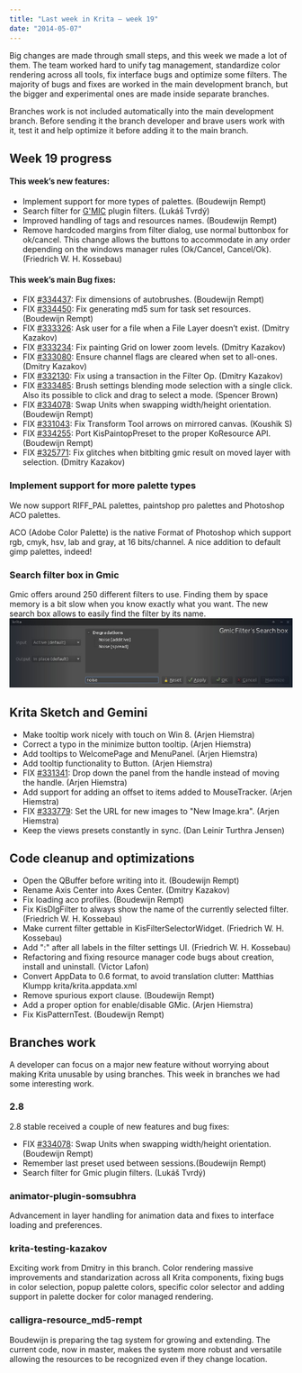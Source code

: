 ```yaml
---
title: "Last week in Krita — week 19"
date: "2014-05-07"
---
```


Big changes are made through small steps, and this week we made a lot of them. The team worked hard to unify tag management, standardize color rendering across all tools, fix interface bugs and optimize some filters. The majority of bugs and fixes are worked in the main development branch, but the bigger and experimental ones are made inside separate branches.

Branches work is not included automatically into the main development branch. Before sending it the branch developer and brave users work with it, test it and help optimize it before adding it to the main branch.

## Week 19 progress

#### This week’s new features:

- Implement support for more types of palettes. (Boudewijn Rempt)
- Search filter for [G'MIC](http://gmic.sourceforge.net/) plugin filters. (Lukáš Tvrdý)
- Improved handling of tags and resources names. (Boudewijn Rempt)
- Remove hardcoded margins from filter dialog, use normal buttonbox for ok/cancel. This change allows the buttons to accommodate in any order depending on the windows manager rules (Ok/Cancel, Cancel/Ok). (Friedrich W. H. Kossebau)

#### This week’s main Bug fixes:

- FIX [#334437](https://bugs.kde.org/show_bug.cgi?id=334437): Fix dimensions of autobrushes. (Boudewijn Rempt)
- FIX [#334450](https://bugs.kde.org/show_bug.cgi?id=334450): Fix generating md5 sum for task set resources. (Boudewijn Rempt)
- FIX [#333326](https://bugs.kde.org/show_bug.cgi?id=333326): Ask user for a file when a File Layer doesn’t exist. (Dmitry Kazakov)
- FIX [#333234](https://bugs.kde.org/show_bug.cgi?id=333234): Fix painting Grid on lower zoom levels. (Dmitry Kazakov)
- FIX [#333080](https://bugs.kde.org/show_bug.cgi?id=333080): Ensure channel flags are cleared when set to all-ones. (Dmitry Kazakov)
- FIX [#332130](https://bugs.kde.org/show_bug.cgi?id=332130): Fix using a transaction in the Filter Op. (Dmitry Kazakov)
- FIX [#333485](https://bugs.kde.org/show_bug.cgi?id=333485): Brush settings blending mode selection with a single click. Also its possible to click and drag to select a mode. (Spencer Brown)
- FIX [#334078](https://bugs.kde.org/show_bug.cgi?id=334078): Swap Units when swapping width/height orientation. (Boudewijn Rempt)
- FIX [#331043](https://bugs.kde.org/show_bug.cgi?id=331043): Fix Transform Tool arrows on mirrored canvas. (Koushik S)
- FIX [#334255](https://bugs.kde.org/show_bug.cgi?id=334255): Port KisPaintopPreset to the proper KoResource API. (Boudewijn Rempt)
- FIX [#325771](https://bugs.kde.org/show_bug.cgi?id=325771): Fix glitches when bitblting gmic result on moved layer with selection. (Dmitry Kazakov)

### Implement support for more palette types

We now support RIFF\_PAL palettes, paintshop pro palettes and Photoshop ACO palettes.

ACO (Adobe Color Palette) is the native Format of Photoshop which support rgb, cmyk, hsv, lab and gray, at 16 bits/channel. A nice addition to default gimp palettes, indeed!

### Search filter box in Gmic

Gmic offers around 250 different filters to use. Finding them by space memory is a bit slow when you know exactly what you want. The new search box allows to easily find the filter by its name. ![Gmic filtering with keyword ](images/sm_w19_gmic-search.jpg)

## Krita Sketch and Gemini

- Make tooltip work nicely with touch on Win 8. (Arjen Hiemstra)
- Correct a typo in the minimize button tooltip. (Arjen Hiemstra)
- Add tooltips to WelcomePage and MenuPanel. (Arjen Hiemstra)
- Add tooltip functionality to Button. (Arjen Hiemstra)
- FIX [#331341](https://bugs.kde.org/show_bug.cgi?id=331341): Drop down the panel from the handle instead of moving the handle. (Arjen Hiemstra)
- Add support for adding an offset to items added to MouseTracker. (Arjen Hiemstra)
- FIX [#333779](https://bugs.kde.org/show_bug.cgi?id=333779): Set the URL for new images to "New Image.kra". (Arjen Hiemstra)
- Keep the views presets constantly in sync. (Dan Leinir Turthra Jensen)

## Code cleanup and optimizations

- Open the QBuffer before writing into it. (Boudewijn Rempt)
- Rename Axis Center into Axes Center. (Dmitry Kazakov)
- Fix loading aco profiles. (Boudewijn Rempt)
- Fix KisDlgFilter to always show the name of the currently selected filter. (Friedrich W. H. Kossebau)
- Make current filter gettable in KisFilterSelectorWidget. (Friedrich W. H. Kossebau)
- Add ":" after all labels in the filter settings UI. (Friedrich W. H. Kossebau)
- Refactoring and fixing resource manager code bugs about creation, install and uninstall. (Victor Lafon)
- Convert AppData to 0.6 format, to avoid translation clutter: Matthias Klumpp krita/krita.appdata.xml
- Remove spurious export clause. (Boudewijn Rempt)
- Add a proper option for enable/disable GMic. (Arjen Hiemstra)
- Fix KisPatternTest. (Boudewijn Rempt)

## Branches work

A developer can focus on a major new feature without worrying about making Krita unusable by using branches. This week in branches we had some interesting work.

### 2.8

2.8 stable received a couple of new features and bug fixes:

- FIX [#334078](https://bugs.kde.org/show_bug.cgi?id=334078): Swap Units when swapping width/height orientation. (Boudewijn Rempt)
- Remember last preset used between sessions.(Boudewijn Rempt)
- Search filter for Gmic plugin filters. (Lukáš Tvrdý)

### animator-plugin-somsubhra

Advancement in layer handling for animation data and fixes to interface loading and preferences.

### krita-testing-kazakov

Exciting work from Dmitry in this branch. Color rendering massive improvements and standarization across all Krita components, fixing bugs in color selection, popup palette colors, specific color selector and adding support in palette docker for color managed rendering.

### calligra-resource\_md5-rempt

Boudewijn is preparing the tag system for growing and extending. The current code, now in master, makes the system more robust and versatile allowing the resources to be recognized even if they change location.

